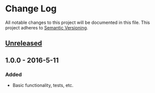 # Change Log

All notable changes to this project will be documented in this file.
This project adheres to [Semantic Versioning](http://semver.org/).

## [Unreleased][unreleased]

## 1.0.0 - 2016-5-11
### Added
- Basic functionality, tests, etc.

[unreleased]: https://github.com/jamescostian/borrow-state/compare/v1.0.0...HEAD
